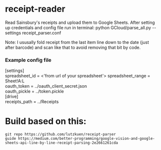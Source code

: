 # receipt-reader
Read Sainsbury's receipts and upload them to Google Sheets.
After setting up credentials and config file run in terminal:
python GCloud/parse_all.py --settings receipt_parser.conf

Note: I ususally fold receipt from the last item line down to the date (just after barcode) and scan like that to avoid removing that bit by code.

### Example config file
[settings]  
spreadsheet_id = <'from url of your spreadsheet'>
spreadsheet_range = Sheet!A:L  
oauth_token = ../oauth_client_secret.json  
oauth_pickle = ../token.pickle  
[drive]  
receipts_path = ../Receipts

# Build based on this:
    git repo https://github.com/lutzkuen/receipt-parser
    guide https://medium.com/better-programming/google-vision-and-google-sheets-api-line-by-line-receipt-parsing-2e2661261cda
